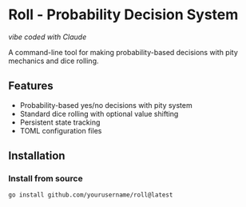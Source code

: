 # Roll - Probability Decision System

*vibe coded with Claude*

A command-line tool for making probability-based decisions with pity mechanics and dice rolling.

## Features
- Probability-based yes/no decisions with pity system
- Standard dice rolling with optional value shifting
- Persistent state tracking
- TOML configuration files

## Installation

### Install from source
```bash
go install github.com/yourusername/roll@latest
